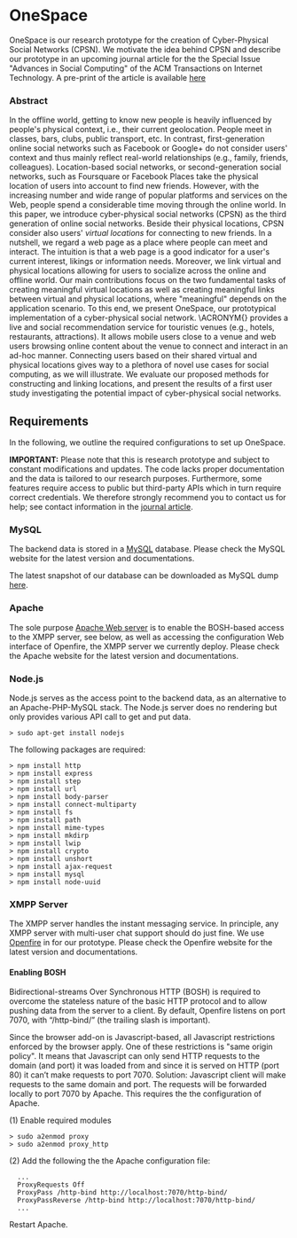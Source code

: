 # OneSpace
OneSpace is our research prototype for the creation of Cyber-Physical Social Networks (CPSN). We motivate the idea behind CPSN and describe our prototype in an upcoming journal article for the  the Special Issue "Advances in Social Computing" of the ACM Transactions on Internet Technology. A pre-print of the article is available [here](http://christianvonderweth.org/publications/docs/vdw-CyberPhysicalSocialNetworks.pdf)

### Abstract 
In the offline world, getting to know new people is heavily influenced by people's physical context, i.e., their current geolocation. People meet in classes, bars, clubs, public transport, etc. In contrast, first-generation online social networks such as Facebook or Google+ do not consider users' context and thus mainly reflect real-world relationships (e.g., family, friends, colleagues). Location-based social networks, or second-generation social networks, such as Foursquare or Facebook Places take the physical location of users into account to find new friends. However, with the increasing number and wide range of popular platforms and services on the Web, people spend a considerable time moving through the online world. In this paper, we introduce cyber-physical social networks (CPSN) as the third generation of online social networks. Beside their physical locations, CPSN consider also users' *virtual locations* for connecting to new friends. In a nutshell, we regard a web page as a place where people can meet and interact. The intuition is that a web page is a good indicator for a user's current interest, likings or information needs. Moreover, we link virtual and physical locations allowing for users to socialize across the online and offline world. Our main contributions focus on the two fundamental tasks of creating meaningful virtual locations as well as creating meaningful links between virtual and physical locations, where "meaningful" depends on the application scenario. To this end, we present OneSpace, our prototypical implementation of a cyber-physical social network. \ACRONYM{} provides a live and social recommendation service for touristic venues (e.g., hotels, restaurants, attractions). It allows mobile users close to a venue and web users browsing online content about the venue to connect and interact in an ad-hoc manner. Connecting users based on their shared virtual and physical locations gives way to a plethora of novel use cases for social computing, as we will illustrate. We evaluate our proposed methods for constructing and linking locations, and present the results of a first user study investigating the potential impact of cyber-physical social networks.

## Requirements
In the following, we outline the required configurations to set up OneSpace.

**IMPORTANT:** Please note that this is research prototype and subject to constant modifications and updates. The code lacks proper documentation and the data is tailored to our research purposes. Furthermore, some features require access to public but third-party APIs which in turn require correct credentials. We therefore strongly recommend you to contact us for help; see contact information in the [journal article](http://christianvonderweth.org/publications/docs/vdw-CyberPhysicalSocialNetworks.pdf).

### MySQL
The backend data is stored in a [MySQL](https://www.mysql.com/) database. Please check the MySQL website for the latest version and documentations.

The latest snapshot of our database can be downloaded as MySQL dump [here](http://christianvonderweth.org/projects/onespace/data/).

### Apache
The sole purpose [Apache Web server](https://www.apache.org/) is to enable the BOSH-based access to the XMPP server, see below, as well as accessing the configuration Web interface of Openfire, the XMPP server we currently deploy. Please check the Apache website for the latest version and documentations.

### Node.js
Node.js serves as the access point to the backend data, as an alternative to an Apache-PHP-MySQL stack. The Node.js server does no rendering but only provides various API call to get and put data.
```
> sudo apt-get install nodejs
```

The following packages are required:
```
> npm install http
> npm install express
> npm install step
> npm install url
> npm install body-parser
> npm install connect-multiparty
> npm install fs
> npm install path
> npm install mime-types
> npm install mkdirp
> npm install lwip
> npm install crypto
> npm install unshort
> npm install ajax-request
> npm install mysql
> npm install node-uuid
```

### XMPP Server
The XMPP server handles the instant messaging service. In principle, any XMPP server with multi-user chat support should do just fine. We use [Openfire](https://www.igniterealtime.org/projects/openfire/) in for our prototype. Please check the Openfire website for the latest version and documentations.

#### Enabling BOSH
Bidirectional-streams Over Synchronous HTTP (BOSH) is required to overcome the stateless nature of the basic HTTP protocol and to allow pushing data from the server to a client. By default, Openfire listens on port 7070, with “/http-bind/” (the trailing slash is important).

Since the browser add-on is Javascript-based, all Javascript restrictions enforced by the browser apply. One of these restrictions is "same origin policy". It means that Javascript can only send HTTP requests to the domain (and port) it was loaded from and since it is served on HTTP (port 80) it can’t make requests to port 7070. Solution: Javascript client will make requests to the same domain and port. The requests will be forwarded locally to port 7070 by Apache. This requires the the configuration of Apache. 

(1) Enable required modules
```
> sudo a2enmod proxy
> sudo a2enmod proxy_http
```

(2) Add the following the the Apache configuration file:
```
  ...
  ProxyRequests Off
  ProxyPass /http-bind http://localhost:7070/http-bind/
  ProxyPassReverse /http-bind http://localhost:7070/http-bind/ 
  ...
```
Restart Apache.
